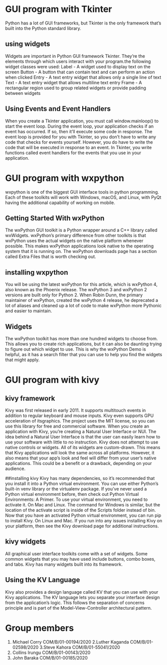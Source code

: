 # GUI program with Tkinter
Python has a lot of GUI frameworks, but Tkinter is the only framework that’s built into the Python standard library.

## using widgets
Widgets are important in Python GUI framework Tkinter. They’re the elements through which users interact with your program.the 
following widget classes were used:
  Label -	A widget used to display text on the screen
  Button -	A button that can contain text and can perform an action when clicked
  Entry -	A text entry widget that allows only a single line of text
  Text -	A text entry widget that allows multiline text entry
  Frame -	A rectangular region used to group related widgets or provide padding between widgets

## Using Events and Event Handlers
When you create a Tkinter application, you must call window.mainloop() to start the event loop. During the event loop, your 
application checks if an event has occurred. If so, then it’ll execute some code in response.
The event loop is provided for you with Tkinter, so you don’t have to write any code that checks for events yourself. 
However, you do have to write the code that will be executed in response to an event. In Tkinter, you write functions 
called event handlers for the events that you use in your application.

# GUI program with wxpython
wxpython is one of the biggest GUI interface tools in python programming. Each of these toolkits will work with Windows,
macOS, and Linux, with PyQt having the additional capability of working on mobile.

## Getting Started With wxPython
The wxPython GUI toolkit is a Python wrapper around a C++ library called wxWidgets. wxPython’s primary difference from other
toolkits is that wxPython uses the actual widgets on the native platform whenever possible. This makes wxPython applications look
native to the operating system that it is running on.
The wxPython downloads page has a section called Extra Files that is worth checking out.

## installing wxpython
You will be using the latest wxPython for this article, which is wxPython 4, also known as the Phoenix release. The wxPython 
3 and wxPython 2 versions are built only for Python 2. When Robin Dunn, the primary maintainer of wxPython, created the wxPython
4 release, he deprecated a lot of aliases and cleaned up a lot of code to make wxPython more Pythonic and easier to maintain.

## Widgets
The wxPython toolkit has more than one hundred widgets to choose from. This allows you to create rich applications, but it can 
also be daunting trying to figure out which widget to use. This is why the wxPython Demo is helpful, as it has a search filter
that you can use to help you find the widgets that might apply.

# GUI program with kivy
## kivy framework
Kivy was first released in early 2011.  It supports multitouch events in addition to regular keyboard and mouse inputs. Kivy even 
supports GPU acceleration of itsgraphics. The project uses the MIT license, so you can use this library for free and 
commercial software.
When you create an application with Kivy, you’re creating a Natural User Interface or NUI. The idea behind a Natural User
Interface is that the user can easily learn how to use your software with little to no instruction.
Kivy does not attempt to use native controls or widgets. All of its widgets are custom-drawn. This means that Kivy applications
will look the same across all platforms. However, it also means that your app’s look and feel will differ from your user’s native
applications. This could be a benefit or a drawback, depending on your audience.

##installing kivy
Kivy has many dependencies, so it’s recommended that you install it into a Python virtual environment. You can use either Python’s built-in venv library or the virtualenv package. If you’ve never used a Python virtual environment before, then check out Python Virtual Environments: A Primer.
To use your virtual environment, you need to activate it. On Mac and Linux.
The command for Windows is similar, but the location of the activate script is inside of the Scripts folder instead of bin.
Now that you have an activated Python virtual environment, you can run pip to install Kivy. On Linux and Mac.
If you run into any issues installing Kivy on your platform, then see the Kivy download page for additional instructions.

## kivy widgets
All graphical user interface toolkits come with a set of widgets. Some common widgets that you may have used include buttons,
combo boxes, and tabs. Kivy has many widgets built into its framework.

## Using the KV Language
Kivy also provides a design language called KV that you can use with your Kivy applications. The KV language lets you separate
your interface design from the application’s logic. This follows the separation of concerns principle and is part of the
Model-View-Controller architectural pattern.
 
# Group members
1. Michael Corry COM/B/01-00194/2020
2.Luther Kaganda COM/B/01-02598/2020
3.Steve Kahora COM/B/01-55041/2020
4. Collins Irungu COM/B/01-00143/2020
5. John Baraka COM/B/01-00185/2020
  
